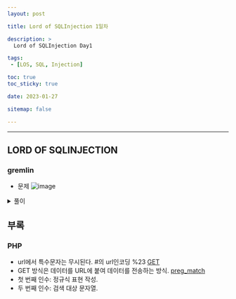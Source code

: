```yaml
---
layout: post

title: Lord of SQLInjection 1일차

description: >
  Lord of SQLInjection Day1

tags:
 - [LOS, SQL, Injection]

toc: true
toc_sticky: true

date: 2023-01-27

sitemap: false

---
```

---
## LORD OF SQLINJECTION
### gremlin
- 문제
![image](https://user-images.githubusercontent.com/105637541/214993709-b924eb34-bf29-4a43-b882-48305e87257f.png)

<details markdown="1">
<summary>풀이</summary>

```php
$query = "select id from prob_gremlin where id='{$_GET[id]}' and pw='{$_GET[pw]}'";
```
- db에서 select한 id를 $query에 저장한다.

![image](https://user-images.githubusercontent.com/105637541/214982854-8f9978c1-76e2-49ad-9626-316e7f2748d3.png)
- mysqli_query($db, $query): db에서 query로 가져온 데이터.
- $result = mysqli_fetch_array(): $result에 array로 저장한다.
- if $result['id'] solve("gremlin"): id가 result에 있으면 solve.
> id가 db에 있으면 gremlin이 해결된다.

- 답안
id= '' and pw= '' 값이 TRUE가 나오면 되는 문제다.
1. id= '' or '1=1' & pw= '' or '1=1'
가장 단순하게 TRUE and TRUE를 만들었다. 
2. id= '' or '1=1' or '#' /and pw=/
id를 TRUE로 만들어주고 and 뒤를 주석처리하여 TRUE를 만들었다.
3. **id= '' or '1=1' or '1=1' /and pw=/
and 연산이 선순위를 가지는 점을 이용하였다. 
TRUE or TRUE and FALSE로 구성했다. 최종 TRUE.**
4. pw='1' or '1=1'
3.과 같다. FALSE and FALSE or TRUE로 구성했다. 최종 TRUE.
</details>

## 부록
### PHP
- url에서 특수문자는 무시된다. #의 url인코딩 %23 
[GET](https://stonefree.tistory.com/616)
- GET 방식은 데이터를 URL에 붙여 데이터를 전송하는 방식.
[preg_match](https://ponyozzang.tistory.com/176)
- 첫 번째 인수: 정규식 표현 작성.
- 두 번째 인수: 검색 대상 문자열.